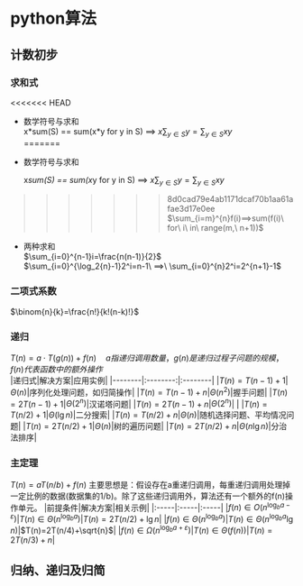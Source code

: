 <!--
 * @Copyright: 《python算法教程》
 * @File name: python.md
 * @Description: 
 * @Author: yangjam
 * @Version: 
 * @Date: 2020-06-09 16:51:47
 * @History: 修改历史列表，每条修改记录应包括修改日期、修改者及修改内容简述
 * @LastEditTime: 2020-06-10 16:37:37
--> 
# python算法
## 计数初步
### 求和式
<<<<<<< HEAD
* 数学符号与求和  
  x\*sum(S) == sum(x\*y for y in S) ==> $x\sum_{y \in S}y=\sum_{y \in S}xy$  
=======
* 数学符号与求和
  
  x*sum(S) == sum(x*y for y in S) ==> $x\sum_{y\in S}y=\sum_{y\in S}xy$
  
>>>>>>> 8d0cad79e4ab1171dcaf70b1aa61afae3d17e0ee
  $\sum_{i=m}^{n}f(i)==>sum(f(i)\ for\ i\ in\ range(m,\ n+1))$
* 两种求和  
$\sum_{i=0}^{n-1}i=\frac{n(n-1)}{2}$  
$\sum_{i=0}^{\log_2{n}-1}2^i=n-1\ ==>\ \sum_{i=0}^{n}2^i=2^{n+1}-1$
### 二项式系数  
$\binom{n}{k}=\frac{n!}{k!(n-k)!}$
### 递归  
$T(n)=a\cdot T(g(n))+f(n)\quad a指递归调用数量，g(n)是递归过程子问题的规模，f(n)代表函数中的额外操作$  
|递归式|解决方案|应用实例|
|--------|:--------:|:--------|
|$T(n)=T(n-1)+1$|$\Theta(n)$|序列化处理问题，如归简操作|
|$T(n)=T(n-1)+n$|$\Theta(n^2)$|握手问题|
|$T(n)=2T(n-1)+1$|$\Theta(2^n)$|汉诺塔问题|
|$T(n)=2T(n-1)+n$|$\Theta(2^n)$| |
|$T(n)=T(n/2)+1$|$\Theta(\lg{n})$|二分搜索|
|$T(n)=T(n/2)+n$|$\Theta(n)$|随机选择问题、平均情况问题|
|$T(n)=2T(n/2)+1$|$\Theta(n)$|树的遍历问题|
|$T(n)=2T(n/2)+n$|$\Theta(n\lg{n})$|分治法排序|
### 主定理
  $T(n)=aT(n/b)+f(n)$
  主要思想是：假设存在a重递归调用，每重递归调用处理掉一定比例的数据(数据集的1/b)。除了这些递归调用外，算法还有一个额外的f(n)操作单元。
  |前提条件|解决方案|相关示例|
  |:-----|:-----|:-----|
  |$f(n)\in O(n^{\log_b{a}-\varepsilon})$|$T(n)\in \Theta(n^{\log_b{a}})$|$T(n)=2T(n/2)+\lg{n}$|
  |$f(n)\in \Theta(n^{\log_b{a}})$|$T(n)\in \Theta(n^{\log_b{a}}\lg{n})$|$T(n)=2T(n/4)+\sqrt{n}$|
  |$f(n)\in \Omega(n^{\log_b{a}+\varepsilon})$|$T(n)\in \Theta(f(n))$|$T(n)=2T(n/3)+n$|
## 归纳、递归及归简
